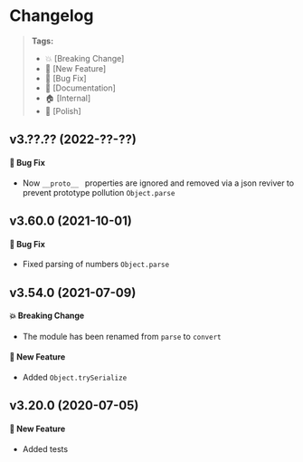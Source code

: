 Changelog
=========

> **Tags:**
> - :boom:       [Breaking Change]
> - :rocket:     [New Feature]
> - :bug:        [Bug Fix]
> - :memo:       [Documentation]
> - :house:      [Internal]
> - :nail_care:  [Polish]

## v3.??.?? (2022-??-??)

#### :bug: Bug Fix

* Now `__proto__ ` properties are ignored and removed via a json reviver to prevent prototype pollution `Object.parse`

## v3.60.0 (2021-10-01)

#### :bug: Bug Fix

* Fixed parsing of numbers `Object.parse`

## v3.54.0 (2021-07-09)

#### :boom: Breaking Change

* The module has been renamed from `parse` to `convert`

#### :rocket: New Feature

* Added `Object.trySerialize`

## v3.20.0 (2020-07-05)

#### :rocket: New Feature

* Added tests
